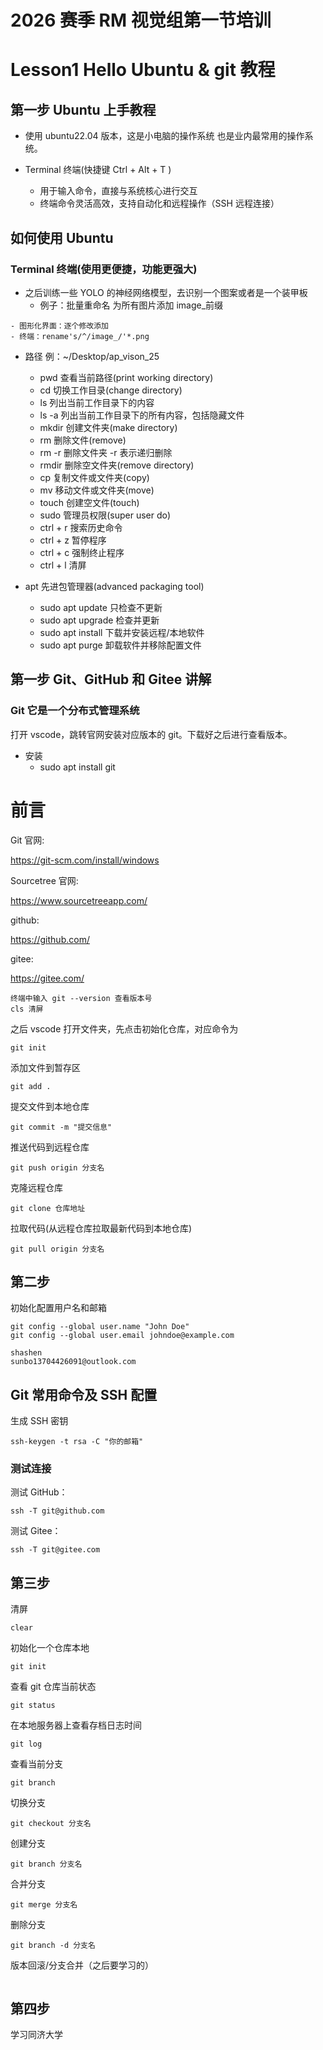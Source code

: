 # 2026 赛季 RM 视觉组第一节培训

# Lesson1 Hello Ubuntu & git 教程

## 第一步 Ubuntu 上手教程

- 使用 ubuntu22.04 版本，这是小电脑的操作系统 也是业内最常用的操作系统。

- Terminal 终端(快捷键 Ctrl + Alt + T )

  - 用于输入命令，直接与系统核心进行交互
  - 终端命令灵活高效，支持自动化和远程操作（SSH 远程连接）

## 如何使用 Ubuntu

### Terminal 终端(使用更便捷，功能更强大)

- 之后训练一些 YOLO 的神经网络模型，去识别一个图案或者是一个装甲板
  - 例子：批量重命名 为所有图片添加 image\_前缀

```
- 图形化界面：逐个修改添加
- 终端：rename's/^/image_/'*.png
```

- 路径 例：~/Desktop/ap_vison_25

  - pwd 查看当前路径(print working directory)
  - cd 切换工作目录(change directory)
  - ls 列出当前工作目录下的内容
  - ls -a 列出当前工作目录下的所有内容，包括隐藏文件
  - mkdir 创建文件夹(make directory)
  - rm 删除文件(remove)
  - rm -r 删除文件夹 -r 表示递归删除
  - rmdir 删除空文件夹(remove directory)
  - cp 复制文件或文件夹(copy)
  - mv 移动文件或文件夹(move)
  - touch 创建空文件(touch)
  - sudo 管理员权限(super user do)
  - ctrl + r 搜索历史命令
  - ctrl + z 暂停程序
  - ctrl + c 强制终止程序
  - ctrl + l 清屏

- apt 先进包管理器(advanced packaging tool)

  - sudo apt update 只检查不更新
  - sudo apt upgrade 检查并更新
  - sudo apt install 下载并安装远程/本地软件
  - sudo apt purge 卸载软件并移除配置文件

## 第一步 Git、GitHub 和 Gitee 讲解

### Git 它是一个分布式管理系统

打开 vscode，跳转官网安装对应版本的 git。下载好之后进行查看版本。

- 安装
  - sudo apt install git

# 前⾔

Git 官网:

https://git-scm.com/install/windows

Sourcetree 官网:

https://www.sourcetreeapp.com/

github:

https://github.com/

gitee:

https://gitee.com/

```
终端中输入 git --version 查看版本号
cls 清屏
```

之后 vscode 打开文件夹，先点击初始化仓库，对应命令为

```
git init
```

添加文件到暂存区

```
git add .
```

提交文件到本地仓库

```
git commit -m "提交信息"
```

推送代码到远程仓库

```
git push origin 分支名
```

克隆远程仓库

```
git clone 仓库地址
```

拉取代码(从远程仓库拉取最新代码到本地仓库)

```
git pull origin 分支名
```

## 第二步

初始化配置用户名和邮箱

```
git config --global user.name "John Doe"
git config --global user.email johndoe@example.com
```

```
shashen
sunbo13704426091@outlook.com
```

## Git 常⽤命令及 SSH 配置

⽣成 SSH 密钥

```
ssh-keygen -t rsa -C "你的邮箱"

```

### 测试连接

测试 GitHub：

```
ssh -T git@github.com

```

测试 Gitee：

```
ssh -T git@gitee.com
```

## 第三步

清屏

```
clear
```

初始化一个仓库本地

```
git init
```

查看 git 仓库当前状态

```
git status
```

在本地服务器上查看存档日志时间

```
git log
```

查看当前分支

```
git branch
```

切换分支

```
git checkout 分支名
```

创建分支

```
git branch 分支名
```

合并分支

```
git merge 分支名
```

删除分支

```
git branch -d 分支名
```

版本回滚/分支合并（之后要学习的）

```

```

## 第四步

学习同济大学
